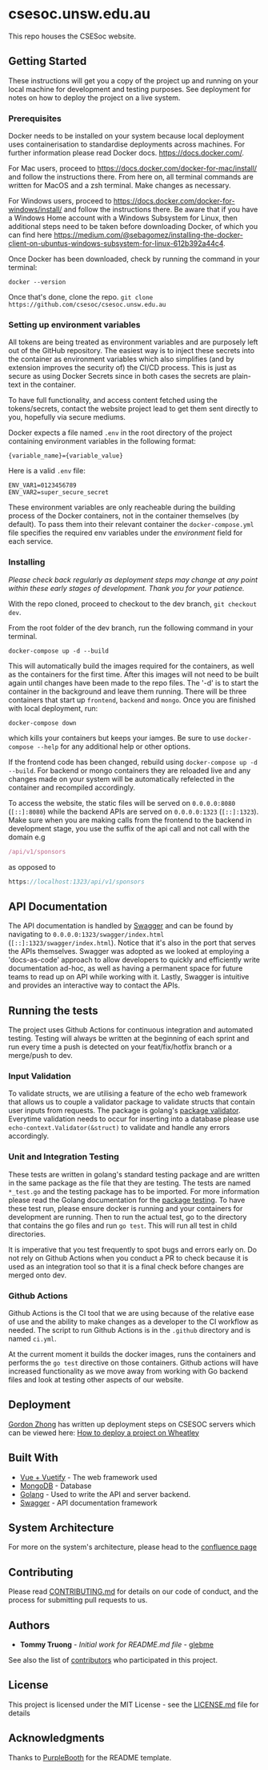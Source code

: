 # csesoc.unsw.edu.au

This repo houses the CSESoc website.

## Getting Started

These instructions will get you a copy of the project up and running on your local machine for development and testing purposes. See deployment for notes on how to deploy the project on a live system.

### Prerequisites

Docker needs to be installed on your system because local deployment uses containerisation to standardise deployments across machines. For further information please read Docker docs. https://docs.docker.com/.

For Mac users, proceed to https://docs.docker.com/docker-for-mac/install/ and follow the instructions there. From here on, all terminal commands are written for MacOS and a zsh terminal. Make changes as necessary.

For Windows users, proceed to https://docs.docker.com/docker-for-windows/install/ and follow the instructions there. Be aware that if you have a Windows Home account with a Windows Subsystem for Linux, then additional steps need to be taken before downloading Docker, of which you can find here https://medium.com/@sebagomez/installing-the-docker-client-on-ubuntus-windows-subsystem-for-linux-612b392a44c4.

Once Docker has been downloaded, check by running the command in your terminal:
``` script
docker --version
```

Once that's done, clone the repo. `git clone https://github.com/csesoc/csesoc.unsw.edu.au`

### Setting up environment variables

All tokens are being treated as environment variables and are purposely left out of the GitHub repository. The easiest way is to inject these secrets into the container as environment variables which also simplifies (and by extension improves the security of) the CI/CD process. This is just as secure as using Docker Secrets since in both cases the secrets are plain-text in the container.

To have full functionality, and access content fetched using the tokens/secrets, contact the website project lead to get them sent directly to you, hopefully via secure mediums.

Docker expects a file named `.env` in the root directory of the project containing environment variables in the following format:
```
{variable_name}={variable_value}
```
Here is a valid `.env` file:
```
ENV_VAR1=0123456789
ENV_VAR2=super_secure_secret
```

These environment variables are only reacheable during the building process of the Docker containers, not in the container themselves (by default). To pass them into their relevant container the `docker-compose.yml` file specifies the required env variables under the *environment* field for each service.

### Installing

*Please check back regularly as deployment steps may change at any point within these early stages of development. Thank you for your patience.*

With the repo cloned, proceed to checkout to the dev branch, `git checkout dev`.

From the root folder of the dev branch, run the following command in your terminal.

``` script
docker-compose up -d --build
```

This will automatically build the images required for the containers, as well as the containers for the first time. After this images will not need to be built again until changes have been made to the repo files. The '-d' is to start the container in the background and leave them running. There will be three containers that start up `frontend`, `backend` and `mongo`. Once you are finished with local deployment, run:

``` script
docker-compose down
```

which kills your containers but keeps your iamges. Be sure to use `docker-compose --help` for any additional help or other options.

If the frontend code has been changed, rebuild using `docker-compose up -d --build`. For backend or mongo containers they are reloaded live and any changes made on your system will be automatically refelected in the container and recompiled accordingly.

To access the website, the static files will be served on `0.0.0.0:8080` (`[::]:8080`) while the backend APIs are served on `0.0.0.0:1323` (`[::]:1323`). Make sure when you are making calls from the frontend to the backend in development stage, you use the suffix of the api call and not call with the domain e.g

``` javascript
/api/v1/sponsors
```

as opposed to

``` javascript
https://localhost:1323/api/v1/sponsors
```

## API Documentation

The API documentation is handled by [Swagger](https://swagger.io/) and can be found by navigating to `0.0.0.0:1323/swagger/index.html` (`[::]:1323/swagger/index.html`). Notice that it's also in the port that serves the APIs themselves. Swagger was adopted as we looked at employing a 'docs-as-code' approach to allow developers to quickly and efficiently write documentation ad-hoc, as well as having a permanent space for future teams to read up on API while working with it. Lastly, Swagger is intuitive and provides an interactive way to contact the APIs.

## Running the tests

The project uses Github Actions for continuous integration and automated testing. Testing will always be written at the beginning of each sprint and run every time a push is detected on your feat/fix/hotfix branch or a merge/push to dev.

### Input Validation
To validate structs, we are utilising a feature of the echo web framework that allows us to couple a validator package to validate structs that contain user inputs from requests. The package is golang's [package validator](https://pkg.go.dev/gopkg.in/go-playground/validator.v9?tab=doc#pkg-index). Everytime validation needs to occur for inserting into a database please use `echo-context.Validator(&struct)` to validate and handle any errors accordingly.

### Unit and Integration Testing
These tests are written in golang's standard testing package and are written in the same package as the file that they are testing. The tests are named `*_test.go` and the testing package has to be imported. For more information please read the Golang documentation for the [package testing](https://golang.org/pkg/testing/). To have these test run, please ensure docker is running and your containers for development are running. Then to run the actual test, go to the directory that contains the go files and run `go test`. This will run all test in child directories. 

It is imperative that you test frequently to spot bugs and errors early on. Do not rely on Github Actions when you conduct a PR to check because it is used as an integration tool so that it is a final check before changes are merged onto dev.

### Github Actions
Github Actions is the CI tool that we are using because of the relative ease of use and the ability to make changes as a developer to the CI workflow as needed. The script to run Github Actions is in the `.github` directory and is named `ci.yml`.

At the current moment it builds the docker images, runs the containers and performs the `go test` directive on those containers. Github actions will have increased functionality as we move away from working with Go backend files and look at testing other aspects of our website.

## Deployment

[Gordon Zhong](https://github.com/gawdn) has written up deployment steps on CSESOC servers which can be viewed here: [How to deploy a project on Wheatley](https://compclub.atlassian.net/wiki/spaces/Projects/pages/733118519/How+to+deploy+a+project+on+Wheatley)

## Built With

* [Vue + Vuetify](https://vuejs.org/) - The web framework used
* [MongoDB](https://www.mongodb.com/) - Database
* [Golang](https://golang.org/) - Used to write the API and server backend.
* [Swagger](https://swagger.io/) - API documentation framework

## System Architecture

For more on the system's architecture, please head to the [confluence page](https://compclub.atlassian.net/wiki/spaces/Projects/pages/845414415/Architectural+Guide)

## Contributing

Please read [CONTRIBUTING.md](https://gist.github.com/PurpleBooth/b24679402957c63ec426) for details on our code of conduct, and the process for submitting pull requests to us.

## Authors

* **Tommy Truong** - *Initial work for README.md file* - [glebme](https://github.com/glebme)

See also the list of [contributors](https://github.com/your/project/contributors) who participated in this project.

## License

This project is licensed under the MIT License - see the [LICENSE.md](LICENSE.md) file for details

## Acknowledgments

Thanks to [PurpleBooth](https://gist.github.com/PurpleBooth/109311bb0361f32d87a2) for the README template.
